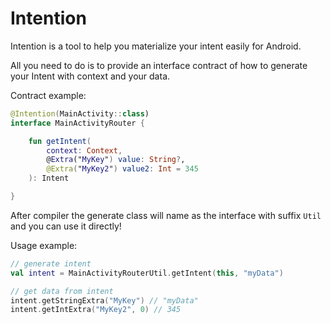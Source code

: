 # Intention
Intention is a tool to help you materialize your intent easily for Android.

All you need to do is to provide an interface contract of how to generate your Intent with context and your data.

Contract example:
```kotlin
@Intention(MainActivity::class)
interface MainActivityRouter {

    fun getIntent(
        context: Context,
        @Extra("MyKey") value: String?,
        @Extra("MyKey2") value2: Int = 345
    ): Intent

}
```
After compiler the generate class will name as the interface with suffix `Util` and you can use it directly!

Usage example:
```kotlin
// generate intent
val intent = MainActivityRouterUtil.getIntent(this, "myData")

// get data from intent
intent.getStringExtra("MyKey") // "myData"
intent.getIntExtra("MyKey2", 0) // 345
```